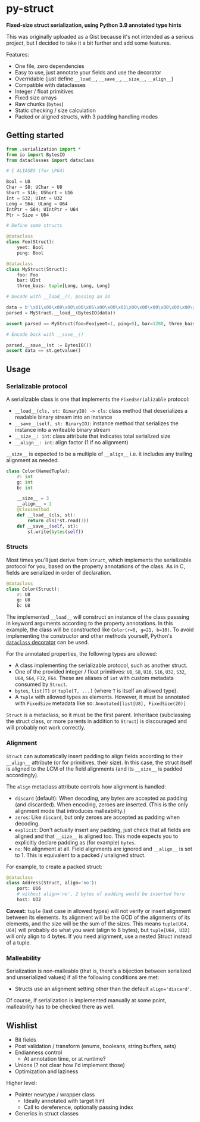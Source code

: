 # py-struct

**Fixed-size struct serialization, using Python 3.9 annotated type hints**

This was originally uploaded as a Gist because it's not intended as a serious
project, but I decided to take it a bit further and add some features.

Features:
 - One file, zero dependencies
 - Easy to use, just annotate your fields and use the decorator
 - Overridable (just define `__load__`, `__save__`, `__size__`, `__align__`)
 - Compatible with dataclasses
 - Integer / float primitives
 - Fixed size arrays
 - Raw chunks (`bytes`)
 - Static checking / size calculation
 - Packed or aligned structs, with 3 padding handling modes


## Getting started

~~~ python
from .serialization import *
from io import BytesIO
from dataclasses import dataclass

# C ALIASES (for LP64)

Bool = U8
Char = S8; UChar = U8
Short = S16; UShort = U16
Int = S32; UInt = U32
Long = S64; ULong = U64
IntPtr = S64; UIntPtr = U64
Ptr = Size = U64

# Define some structs

@dataclass
class Foo(Struct):
    yeet: Bool
    ping: Bool

@dataclass
class MyStruct(Struct):
    foo: Foo
    bar: UInt
    three_bazs: tuple[Long, Long, Long]

# Decode with __load__(), passing an IO

data = b'\x01\x00\x00\x00\x00\x05\x00\x00\x01\x00\x00\x00\x00\x00\x00\x00\x02\x00\x00\x00\x00\x00\x00\x00\x03\x00\x00\x00\x00\x00\x00\x00'
parsed = MyStruct.__load__(BytesIO(data))

assert parsed == MyStruct(foo=Foo(yeet=1, ping=0), bar=1280, three_bazs=(1, 2, 3))

# Encode back with __save__()

parsed.__save__(st := BytesIO())
assert data == st.getvalue()
~~~


## Usage

### Serializable protocol

A serializable class is one that implements the `FixedSerializable` protocol:

 - `__load__(cls, st: BinaryIO) -> cls`: class method that deserializes a readable binary stream into an instance
 - `__save__(self, st: BinaryIO)`: instance method that serializes the instance into a writeable binary stream
 - `__size__: int`: class attribute that indicates total serialized size
 - `__align__: int`: align factor (1 if no alignment)

`__size__` is expected to be a multiple of `__align__` i.e. it includes any trailing alignment as needed.

~~~ python
class Color(NamedTuple):
    r: int
    g: int
    b: int

    __size__ = 3
    __align__ = 1
    @classmethod
    def __load__(cls, st):
        return cls(*st.read(3))
    def __save__(self, st):
        st.write(bytes(self))
~~~

### Structs

Most times you'll just derive from `Struct`, which implements the serializable protocol for you, based on the property annotations of the class. As in C, fields are serialized in order of declaration.

~~~ python
@dataclass
class Color(Struct):
    r: U8
    g: U8
    b: U8
~~~

The implemented `__load__` will construct an instance of the class passsing in keyword arguments according to the property annotations. In this example, the class will be constructed like `Color(r=0, g=21, b=10)`. To avoid implementing the constructor and other methods yourself, Python's [`dataclass` decorator](https://docs.python.org/3/library/dataclasses.html) can be used.

For the annotated properties, the following types are allowed:
 - A class implementing the serializable protocol, such as another struct.
 - One of the provided integer / float primitives: `U8`, `S8`, `U16`, `S16`, `U32`, `S32`, `U64`, `S64`, `F32`, `F64`.
   These are aliases of `int` with custom metadata consumed by `Struct`.
 - `bytes`, `list[T]` or `tuple[T, ...]` (where `T` is itself an allowed type).
 - A `tuple` with allowed types as elements.
   However, it must be annotated with `FixedSize` metadata like so: `Annotated[list[U8], FixedSize(20)]`

`Struct` is a metaclass, so it must be the first parent. Inheritace (subclassing the struct class, or more parents in addition to `Struct`) is discouraged and will probably not work correctly.

### Alignment

`Struct` can automatically insert padding to align fields according to their `__align__` attribute (or for primitives, their size). In this case, the struct itself is aligned to the LCM of the field alignments (and its `__size__` is padded accordingly).

The `align` metaclass attribute controls how alignment is handled:

 - `discard` (default): When decoding, any bytes are accepted as padding (and discarded). When encoding, zeroes are inserted. (This is the only alignment mode that introduces malleability.)
 - `zeros`: Like `discard`, but only zeroes are accepted as padding when decoding.
 - `explicit`: Don't actually insert any padding, just check that all fields are aligned and that `__size__` is aligned too. This mode expects you to explicitly declare padding as (for example) `bytes`.
 - `no`: No alignment at all. Field alignments are ignored and `__align__` is set to 1. This is equivalent to a packed / unaligned struct.

For example, to create a packed struct:

~~~ python
@dataclass
class Address(Struct, align='no'):
    port: U16
    # without align='no', 2 bytes of padding would be inserted here
    host: U32
~~~

**Caveat:** `tuple` (last case in allowed types) will not verify or insert alignment between its elements. Its alignment will be the GCD of the alignments of its elements, and the size will be the sum of the sizes. This means `tuple[U64, U64]` will probably do what you want (align to 8 bytes), but `tuple[U64, U32]` will only align to 4 bytes. If you need alignment, use a nested Struct instead of a tuple.

### Malleability

Serialization is non-malleable (that is, there's a bijection between serialized and unserialized values) if all the following conditions are met:

 - Structs use an alignment setting other than the default `align='discard'`.

Of course, if serialization is implemented manually at some point, malleability has to be checked there as well.


## Wishlist

 - Bit fields
 - Post validation / transform (enums, booleans, string buffers, sets)
 - Endianness control
   - At annotation time, or at runtime?
 - Unions (? not clear how I'd implement those)
 - Optimization and laziness

Higher level:

 - Pointer newtype / wrapper class
   - Ideally annotated with target hint
   - Call to dereference, optionally passing index
 - Generics in struct classes
